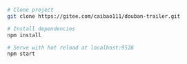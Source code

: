 <!--
 * @Author: your name
 * @Date: 2020-08-04 10:32:08
 * @LastEditTime: 2020-08-04 14:30:12
 * @LastEditors: Please set LastEditors
 * @Description: In User Settings Edit
 * @FilePath: \douban-trailer\readme.md
-->
```bash
# Clone project
git clone https://gitee.com/caibao111/douban-trailer.git

# Install dependencies
npm install

# Serve with hot reload at localhost:9528
npm start

```